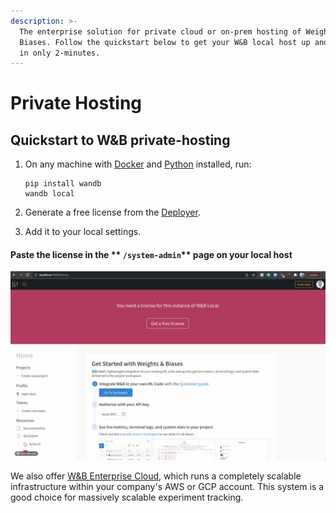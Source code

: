 ```yaml
---
description: >-
  The enterprise solution for private cloud or on-prem hosting of Weights &
  Biases. Follow the quickstart below to get your W&B local host up and running
  in only 2-minutes.
---
```


# Private Hosting

## Quickstart to W\&B private-hosting

1.  On any machine with [Docker](https://www.docker.com) and [Python](https://www.python.org) installed, run:

    ```
    pip install wandb
    wandb local 
    ```
2. Generate a free license from the [Deployer](https://deploy.wandb.ai).
3. Add it to your local settings.

#### Paste the license in the ** `/system-admin`** page on your local host

![Copy your license from Deployer and paste it into your Local settings](<../../.gitbook/assets/2022-02-24 22.13.59 (6).gif>)

We also offer [W\&B Enterprise Cloud](cloud.md), which runs a completely scalable infrastructure within your company's AWS or GCP account. This system is a good choice for massively scalable experiment tracking.
